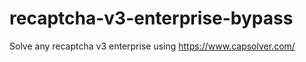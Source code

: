 # recaptcha-v3-enterprise-bypass
Solve any recaptcha v3 enterprise using https://www.capsolver.com/



                